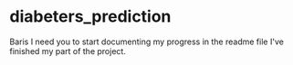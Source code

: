 # diabeters_prediction

Baris I need you to start documenting my progress in the readme file I've finished my part of the project.
